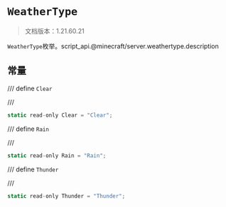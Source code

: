 # `WeatherType`

> 文档版本：1.21.60.21

`WeatherType`枚举。script_api.@minecraft/server.weathertype.description

## 常量

/// define
`Clear`


///

```js
static read-only Clear = "Clear";
```


/// define
`Rain`


///

```js
static read-only Rain = "Rain";
```


/// define
`Thunder`


///

```js
static read-only Thunder = "Thunder";
```

